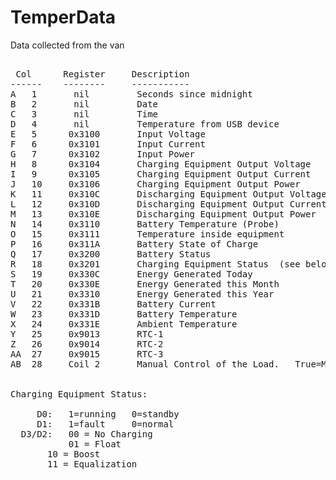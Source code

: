 # TemperData

Data collected from the van

<pre>

 Col      Register     Description
------    --------     -----------
A   1       nil         Seconds since midnight
B   2       nil         Date
C   3       nil         Time
D   4       nil         Temperature from USB device
E   5      0x3100       Input Voltage
F   6      0x3101       Input Current
G   7      0x3102       Input Power
H   8      0x3104       Charging Equipment Output Voltage
I   9      0x3105       Charging Equipment Output Current
J   10     0x3106       Charging Equipment Output Power
K   11     0x310C       Discharging Equipment Output Voltage
L   12     0x310D       Discharging Equipment Output Current
M   13     0x310E       Discharging Equipment Output Power
N   14     0x3110       Battery Temperature (Probe)
O   15     0x3111       Temperature inside equipment
P   16     0x311A       Battery State of Charge
Q   17     0x3200       Battery Status
R   18     0x3201       Charging Equipment Status  (see below)
S   19     0x330C       Energy Generated Today
T   20     0x330E       Energy Generated this Month
U   21     0x3310       Energy Generated this Year
V   22     0x331B       Battery Current
W   23     0x331D       Battery Temperature
X   24     0x331E       Ambient Temperature
Y   25     0x9013       RTC-1
Z   26     0x9014       RTC-2
AA  27     0x9015       RTC-3
AB  28     Coil 2       Manual Control of the Load.   True=Manual On


Charging Equipment Status:

     D0:   1=running   0=standby
     D1:   1=fault     0=normal
  D3/D2:   00 = No Charging
           01 = Float
	   10 = Boost
	   11 = Equalization


</pre>











